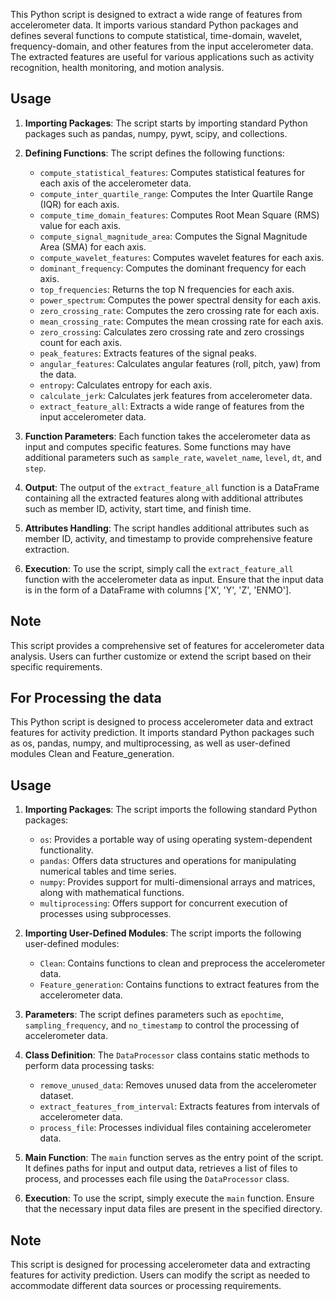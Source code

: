 This Python script is designed to extract a wide range of features from accelerometer data. It imports various standard Python packages and defines several functions to compute statistical, time-domain, wavelet, frequency-domain, and other features from the input accelerometer data. The extracted features are useful for various applications such as activity recognition, health monitoring, and motion analysis.

## Usage

1. **Importing Packages**: The script starts by importing standard Python packages such as pandas, numpy, pywt, scipy, and collections.

2. **Defining Functions**: The script defines the following functions:

    - `compute_statistical_features`: Computes statistical features for each axis of the accelerometer data.
    - `compute_inter_quartile_range`: Computes the Inter Quartile Range (IQR) for each axis.
    - `compute_time_domain_features`: Computes Root Mean Square (RMS) value for each axis.
    - `compute_signal_magnitude_area`: Computes the Signal Magnitude Area (SMA) for each axis.
    - `compute_wavelet_features`: Computes wavelet features for each axis.
    - `dominant_frequency`: Computes the dominant frequency for each axis.
    - `top_frequencies`: Returns the top N frequencies for each axis.
    - `power_spectrum`: Computes the power spectral density for each axis.
    - `zero_crossing_rate`: Computes the zero crossing rate for each axis.
    - `mean_crossing_rate`: Computes the mean crossing rate for each axis.
    - `zero_crossing`: Calculates zero crossing rate and zero crossings count for each axis.
    - `peak_features`: Extracts features of the signal peaks.
    - `angular_features`: Calculates angular features (roll, pitch, yaw) from the data.
    - `entropy`: Calculates entropy for each axis.
    - `calculate_jerk`: Calculates jerk features from accelerometer data.
    - `extract_feature_all`: Extracts a wide range of features from the input accelerometer data.

3. **Function Parameters**: Each function takes the accelerometer data as input and computes specific features. Some functions may have additional parameters such as `sample_rate`, `wavelet_name`, `level`, `dt`, and `step`.

4. **Output**: The output of the `extract_feature_all` function is a DataFrame containing all the extracted features along with additional attributes such as member ID, activity, start time, and finish time.

5. **Attributes Handling**: The script handles additional attributes such as member ID, activity, and timestamp to provide comprehensive feature extraction.

6. **Execution**: To use the script, simply call the `extract_feature_all` function with the accelerometer data as input. Ensure that the input data is in the form of a DataFrame with columns ['X', 'Y', 'Z', 'ENMO'].

## Note

This script provides a comprehensive set of features for accelerometer data analysis. Users can further customize or extend the script based on their specific requirements.

## For Processing the data 

This Python script is designed to process accelerometer data and extract features for activity prediction. It imports standard Python packages such as os, pandas, numpy, and multiprocessing, as well as user-defined modules Clean and Feature_generation.

## Usage

1. **Importing Packages**: The script imports the following standard Python packages:
    - `os`: Provides a portable way of using operating system-dependent functionality.
    - `pandas`: Offers data structures and operations for manipulating numerical tables and time series.
    - `numpy`: Provides support for multi-dimensional arrays and matrices, along with mathematical functions.
    - `multiprocessing`: Offers support for concurrent execution of processes using subprocesses.

2. **Importing User-Defined Modules**: The script imports the following user-defined modules:
    - `Clean`: Contains functions to clean and preprocess the accelerometer data.
    - `Feature_generation`: Contains functions to extract features from the accelerometer data.

3. **Parameters**: The script defines parameters such as `epochtime`, `sampling_frequency`, and `no_timestamp` to control the processing of accelerometer data.

4. **Class Definition**: The `DataProcessor` class contains static methods to perform data processing tasks:
    - `remove_unused_data`: Removes unused data from the accelerometer dataset.
    - `extract_features_from_interval`: Extracts features from intervals of accelerometer data.
    - `process_file`: Processes individual files containing accelerometer data.

5. **Main Function**: The `main` function serves as the entry point of the script. It defines paths for input and output data, retrieves a list of files to process, and processes each file using the `DataProcessor` class.

6. **Execution**: To use the script, simply execute the `main` function. Ensure that the necessary input data files are present in the specified directory.

## Note

This script is designed for processing accelerometer data and extracting features for activity prediction. Users can modify the script as needed to accommodate different data sources or processing requirements.
